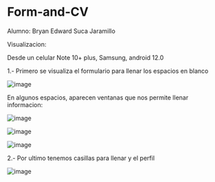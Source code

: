 # Form-and-CV

Alumno: Bryan Edward Suca Jaramillo

Visualizacion:

Desde un celular Note 10+ plus, Samsung, android 12.0

1.- Primero se visualiza el formulario para llenar los espacios en blanco 

![image](https://github.com/bryansucabs/Form-and-CV/assets/103225730/7927a269-60eb-4885-abc6-787d2e73140d)

En algunos espacios, aparecen ventanas que nos permite llenar informacion:

![image](https://github.com/bryansucabs/Form-and-CV/assets/103225730/45e1466b-8cc1-4dd2-9847-54f34575ee00)

![image](https://github.com/bryansucabs/Form-and-CV/assets/103225730/b86b1538-2956-4f6f-a557-94df70349a2a)

![image](https://github.com/bryansucabs/Form-and-CV/assets/103225730/c709e4d1-fa50-4813-b530-256f47d99f6d)

2.- Por ultimo tenemos casillas para llenar y el perfil

![image](https://github.com/bryansucabs/Form-and-CV/assets/103225730/edbebcb1-ace1-4514-9b16-400ce065d5ef)
